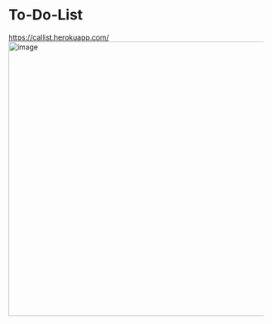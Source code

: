 ﻿# To-Do-List
https://callist.herokuapp.com/
<img width="542" alt="image" src="https://user-images.githubusercontent.com/92727907/147957933-2217cbc5-10bd-457f-946e-30c06419911d.png">
